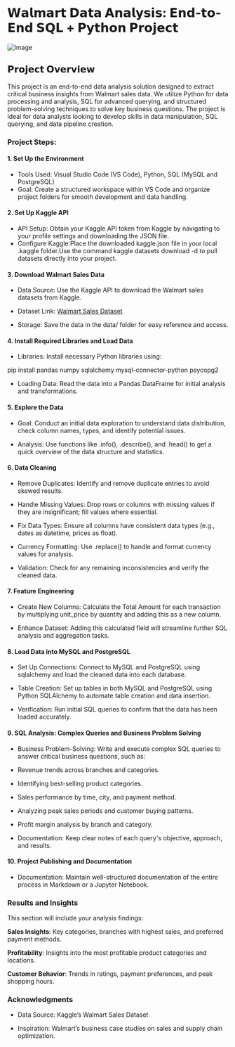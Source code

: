 # 𝗪𝗮𝗹𝗺𝗮𝗿𝘁 𝗗𝗮𝘁𝗮 𝗔𝗻𝗮𝗹𝘆𝘀𝗶𝘀: 𝗘𝗻𝗱-𝘁𝗼-𝗘𝗻𝗱 𝗦𝗤𝗟 + 𝗣𝘆𝘁𝗵𝗼𝗻 𝗣𝗿𝗼𝗷𝗲𝗰𝘁
![Image]()
## 𝗣𝗿𝗼𝗷𝗲𝗰𝘁 𝗢𝘃𝗲𝗿𝘃𝗶𝗲𝘄
  This project is an end-to-end data analysis solution designed to extract critical business insights from Walmart sales data. We utilize Python for data processing and analysis, SQL for advanced querying, and structured problem-solving techniques to solve key business questions. The project is ideal for data analysts looking to develop skills in data manipulation, SQL querying, and data pipeline creation.

### Project Steps:
#### 1. Set Up the Environment
- Tools Used: Visual Studio Code (VS Code), Python, SQL (MySQL and PostgreSQL)
- Goal: Create a structured workspace within VS Code and organize project folders for smooth development and data handling.

#### 2. Set Up Kaggle API
- API Setup: Obtain your Kaggle API token from Kaggle by navigating to your profile settings and downloading the JSON file.
- Configure Kaggle:Place the downloaded kaggle.json file in your local .kaggle folder.Use the command kaggle datasets download -d <dataset-path> to pull datasets directly into your project.

#### 3. Download Walmart Sales Data
- Data Source: Use the Kaggle API to download the Walmart sales datasets from Kaggle.

- Dataset Link: [Walmart Sales Dataset](https://www.kaggle.com/datasets/najir0123/walmart-10k-sales-datasets)

- Storage: Save the data in the data/ folder for easy reference and access.

#### 4. Install Required Libraries and Load Data
- Libraries: Install necessary Python libraries using:

pip install pandas numpy sqlalchemy mysql-connector-python psycopg2

- Loading Data: Read the data into a Pandas DataFrame for initial analysis and transformations.

#### 5. Explore the Data
- Goal: Conduct an initial data exploration to understand data distribution, check column names, types, and identify potential issues.

- Analysis: Use functions like .info(), .describe(), and .head() to get a quick overview of the data structure and statistics.

#### 6. Data Cleaning
- Remove Duplicates:  Identify and remove duplicate entries to avoid skewed results.

- Handle Missing Values:  Drop rows or columns with missing values if they are insignificant; fill values where essential.

- Fix Data Types: Ensure  all columns have consistent data types (e.g., dates as datetime, prices as float).

- Currency Formatting: Use .replace() to handle and format currency values for analysis.

- Validation: Check for any remaining inconsistencies and verify the cleaned data.

#### 7. Feature Engineering
- Create New Columns: Calculate the Total Amount for each transaction by multiplying unit_price by quantity and adding this as a new column.

- Enhance Dataset: Adding this calculated field will streamline further SQL analysis and aggregation tasks.

#### 8. Load Data into MySQL and PostgreSQL
- Set Up Connections: Connect to MySQL and PostgreSQL using sqlalchemy and load the cleaned data into each database.

- Table Creation: Set up tables in both MySQL and PostgreSQL using Python SQLAlchemy to automate table creation and data insertion.

- Verification: Run initial SQL queries to confirm that the data has been loaded accurately.

#### 9. SQL Analysis: Complex Queries and Business Problem Solving
- Business Problem-Solving: Write and execute complex SQL queries to answer critical business questions, such as:

- Revenue trends across branches and categories.

- Identifying best-selling product categories.

- Sales performance by time, city, and payment method.

- Analyzing peak sales periods and customer buying patterns.

- Profit margin analysis by branch and category.

- Documentation: Keep clear notes of each query's objective, approach, and results.

#### 10. Project Publishing and Documentation

- Documentation: Maintain well-structured documentation of the entire process in Markdown or a Jupyter Notebook.

### Results and Insights

 This section will include your analysis findings:

**Sales Insights**:  Key categories, branches with highest sales, and preferred payment methods.

**Profitability**:  Insights into the most profitable product categories and locations.

**Customer Behavior**: Trends in ratings, payment preferences, and peak shopping hours.

### Acknowledgments
- Data Source: Kaggle’s Walmart Sales Dataset

- Inspiration: Walmart’s business case studies on sales and supply chain optimization.
